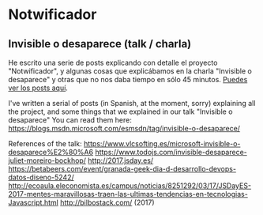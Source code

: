# Notwificador
## Invisible o desaparece (talk / charla)

He escrito una serie de posts explicando con detalle el proyecto "Notwificador", y algunas cosas que explicábamos en la charla "Invisible o desaparece" y otras que no nos daba tiempo en sólo 45 minutos.
[Puedes ver los posts aquí](https://blogs.msdn.microsoft.com/esmsdn/tag/invisible-o-desaparece/).

I've written a serial of posts (in Spanish, at the moment, sorry) explaining all the project, and some things that we  explained in our talk "Invisible o desaparece"
You can read them here: https://blogs.msdn.microsoft.com/esmsdn/tag/invisible-o-desaparece/


References of the talk: 
https://www.vlcsofting.es/microsoft-invisible-o-desaparece%E2%80%A6
https://www.todojs.com/invisible-desaparece-juliet-moreiro-bockhop/
http://2017.jsday.es/
https://betabeers.com/event/granada-geek-dia-d-desarrollo-devops-datos-diseno-5242/
http://ecoaula.eleconomista.es/campus/noticias/8251292/03/17/JSDayES-2017-mentes-maravillosas-traen-las-ultimas-tendencias-en-tecnologias-Javascript.html
http://bilbostack.com/ (2017)
